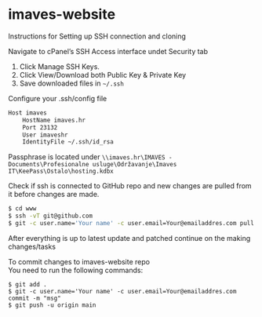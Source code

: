 # imaves-website

Instructions for Setting up SSH connection and cloning  

Navigate to cPanel’s SSH Access interface undet Security tab  

1. Click Manage SSH Keys.
2. Click View/Download both Public Key & Private Key 
3. Save downloaded files in `~/.ssh`

Configure your .ssh/config file  
```bash
Host imaves
    HostName imaves.hr
    Port 23132
    User imaveshr
    IdentityFile ~/.ssh/id_rsa
```

Passphrase is located under `\\imaves.hr\IMAVES - Documents\Profesionalne usluge\Održavanje\Imaves IT\KeePass\Ostalo\hosting.kdbx`  

Check if ssh is connected to GitHub repo and new changes are pulled from it before changes are made.  
```bash
$ cd www
$ ssh -vT git@github.com
$ git -c user.name='Your name' -c user.email=Your@emailaddres.com pull
```
After everything is up to latest update and patched continue on the making changes/tasks  

To commit changes to imaves-website repo  
You need to run the following commands:
```git
$ git add .
$ git -c user.name='Your name' -c user.email=Your@emailaddres.com commit -m "msg"
$ git push -u origin main
```
